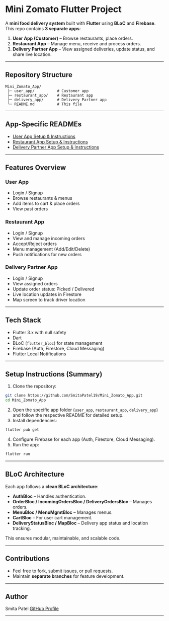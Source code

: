 # **Mini Zomato Flutter Project**

A **mini food delivery system** built with **Flutter** using **BLoC** and **Firebase**.
This repo contains **3 separate apps**:

1. **User App (Customer)** – Browse restaurants, place orders.
2. **Restaurant App** – Manage menu, receive and process orders.
3. **Delivery Partner App** – View assigned deliveries, update status, and share live location.

---

## **Repository Structure**

```
Mini_Zomato_App/
 ├─ user_app/          # Customer app
 ├─ restaurant_app/    # Restaurant app
 ├─ delivery_app/      # Delivery Partner app
 └─ README.md          # This file
```

---

## **App-Specific READMEs**

* [User App Setup & Instructions](user_app/README.md)
* [Restaurant App Setup & Instructions](restaurant_app/README.md)
* [Delivery Partner App Setup & Instructions](delivery_app/README.md)

---

## **Features Overview**

### User App

* Login / Signup
* Browse restaurants & menus
* Add items to cart & place orders
* View past orders

### Restaurant App

* Login / Signup
* View and manage incoming orders
* Accept/Reject orders
* Menu management (Add/Edit/Delete)
* Push notifications for new orders

### Delivery Partner App

* Login / Signup
* View assigned orders
* Update order status: Picked / Delivered
* Live location updates in Firestore
* Map screen to track driver location

---

## **Tech Stack**

* Flutter 3.x with null safety
* Dart
* BLoC (`flutter_bloc`) for state management
* Firebase (Auth, Firestore, Cloud Messaging)
* Flutter Local Notifications

---

## **Setup Instructions (Summary)**

1. Clone the repository:

```bash
git clone https://github.com/SmitaPatel19/Mini_Zomato_App.git
cd Mini_Zomato_App
```

2. Open the specific app folder (`user_app`, `restaurant_app`, `delivery_app`) and follow the respective README for detailed setup.
3. Install dependencies:

```bash
flutter pub get
```

4. Configure Firebase for each app (Auth, Firestore, Cloud Messaging).
5. Run the app:

```bash
flutter run
```

---

## **BLoC Architecture**

Each app follows a **clean BLoC architecture**:

* **AuthBloc** – Handles authentication.
* **OrderBloc / IncomingOrdersBloc / DeliveryOrdersBloc** – Manages orders.
* **MenuBloc / MenuMgmtBloc** – Manages menus.
* **CartBloc** – For user cart management.
* **DeliveryStatusBloc / MapBloc** – Delivery app status and location tracking.

This ensures modular, maintainable, and scalable code.

---

## **Contributions**

* Feel free to fork, submit issues, or pull requests.
* Maintain **separate branches** for feature development.

---

## **Author**

Smita Patel
[GitHub Profile](https://github.com/SmitaPatel19)

---
